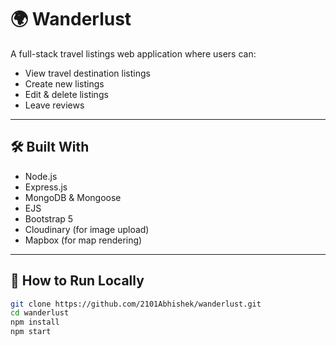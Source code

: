 # 🌍 Wanderlust

A full-stack travel listings web application where users can:

- View travel destination listings
- Create new listings
- Edit & delete listings
- Leave reviews

---

## 🛠️ Built With

- Node.js
- Express.js
- MongoDB & Mongoose
- EJS
- Bootstrap 5
- Cloudinary (for image upload)
- Mapbox (for map rendering)

---

## 🚀 How to Run Locally

```bash
git clone https://github.com/2101Abhishek/wanderlust.git
cd wanderlust
npm install
npm start
